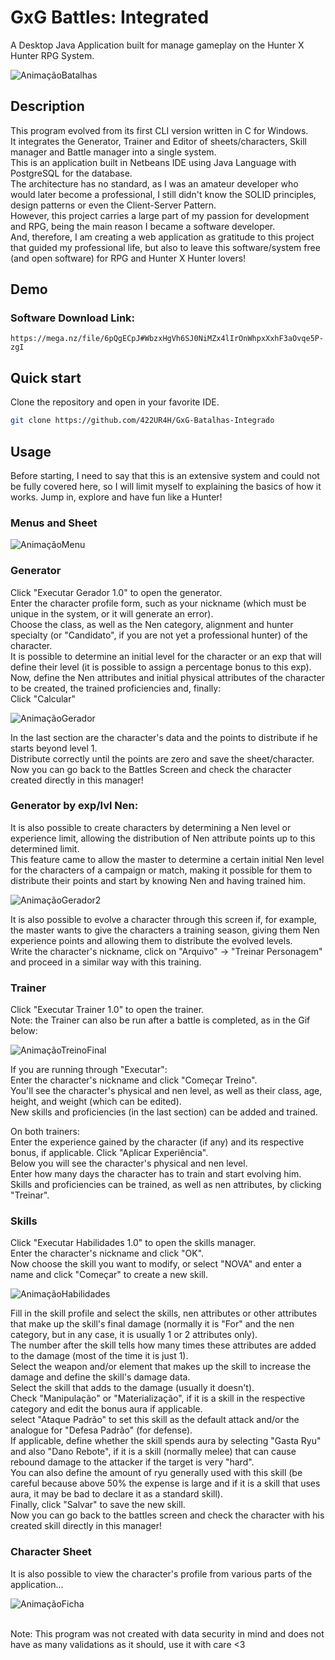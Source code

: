 # GxG Battles: Integrated

A Desktop Java Application built for manage gameplay on the Hunter X Hunter RPG System.

![AnimaçãoBatalhas](https://github.com/422UR4H/GxG-Batalhas-Integrado/assets/36780789/b3db066c-fc58-41c1-9a6e-343a26fbdb01)

## Description

This program evolved from its first CLI version written in C for Windows.<br />
It integrates the Generator, Trainer and Editor of sheets/characters, Skill manager and Battle manager into a single system.<br />
This is an application built in Netbeans IDE using Java Language with PostgreSQL for the database.<br />
The architecture has no standard, as I was an amateur developer who would later become a professional, I still didn't know the SOLID principles, design patterns or even the Client-Server Pattern.<br />
However, this project carries a large part of my passion for development and RPG, being the main reason I became a software developer.<br />
And, therefore, I am creating a web application as gratitude to this project that guided my professional life, but also to leave this software/system free (and open software) for RPG and Hunter X Hunter lovers!

## Demo

### Software Download Link:

```url
https://mega.nz/file/6pQgECpJ#WbzxHgVh6SJ0NiMZx4lIrOnWhpxXxhF3aOvqe5P-zgI
```

## Quick start

Clone the repository and open in your favorite IDE.

```bash
git clone https://github.com/422UR4H/GxG-Batalhas-Integrado
```

## Usage

Before starting, I need to say that this is an extensive system and could not be fully covered here, so I will limit myself to explaining the basics of how it works. Jump in, explore and have fun like a Hunter!

### Menus and Sheet

![AnimaçãoMenu](https://github.com/422UR4H/GxG-Batalhas-Integrado/assets/36780789/6ee0a9c0-d3b5-490f-8c45-244a495f4cbf)

### Generator

Click "Executar Gerador 1.0" to open the generator.<br />
Enter the character profile form, such as your nickname (which must be unique in the system, or it will generate an error).<br />
Choose the class, as well as the Nen category, alignment and hunter specialty (or "Candidato", if you are not yet a professional hunter) of the character.<br />
It is possible to determine an initial level for the character or an exp that will define their level (it is possible to assign a percentage bonus to this exp).<br />
Now, define the Nen attributes and initial physical attributes of the character to be created, the trained proficiencies and, finally:<br />
Click "Calcular"

![AnimaçãoGerador](https://github.com/422UR4H/GxG-Batalhas-Integrado/assets/36780789/4b690090-ee3a-4dd6-b830-0e567af1c39a)

In the last section are the character's data and the points to distribute if he starts beyond level 1.<br />
Distribute correctly until the points are zero and save the sheet/character.<br />
Now you can go back to the Battles Screen and check the character created directly in this manager!

### Generator by exp/lvl Nen:

It is also possible to create characters by determining a Nen level or experience limit, allowing the distribution of Nen attribute points up to this determined limit.<br />
This feature came to allow the master to determine a certain initial Nen level for the characters of a campaign or match, making it possible for them to distribute their points and start by knowing Nen and having trained him.<br />

![AnimaçãoGerador2](https://github.com/422UR4H/GxG-Batalhas-Integrado/assets/36780789/9cf6d36f-5dba-4c40-9a58-92ebe3b35d8c)

It is also possible to evolve a character through this screen if, for example, the master wants to give the characters a training season, giving them Nen experience points and allowing them to distribute the evolved levels.<br />
Write the character's nickname, click on "Arquivo" -> "Treinar Personagem" and proceed in a similar way with this training.

### Trainer

Click "Executar Trainer 1.0" to open the trainer.<br />
Note: the Trainer can also be run after a battle is completed, as in the Gif below:

![AnimaçãoTreinoFinal](https://github.com/422UR4H/GxG-Batalhas-Integrado/assets/36780789/2a2a2fc2-13d6-482a-8184-effacd5b0cba)

If you are running through "Executar":<br />
Enter the character's nickname and click "Começar Treino".<br />
You'll see the character's physical and nen level, as well as their class, age, height, and weight (which can be edited).<br />
New skills and proficiencies (in the last section) can be added and trained.<br />

On both trainers:<br />
Enter the experience gained by the character (if any) and its respective bonus, if applicable. Click "Aplicar Experiência".<br />
Below you will see the character's physical and nen level.<br />
Enter how many days the character has to train and start evolving him.<br />
Skills and proficiencies can be trained, as well as nen attributes, by clicking "Treinar".

### Skills

Click "Executar Habilidades 1.0" to open the skills manager.<br />
Enter the character's nickname and click "OK".<br />
Now choose the skill you want to modify, or select "NOVA" and enter a name and click "Começar" to create a new skill.

![AnimaçãoHabilidades](https://github.com/422UR4H/GxG-Batalhas-Integrado/assets/36780789/b103407e-d313-40cb-a7a8-13784dee2ab6)

Fill in the skill profile and select the skills, nen attributes or other attributes that make up the skill's final damage (normally it is "For" and the nen category, but in any case, it is usually 1 or 2 attributes only).<br />
The number after the skill tells how many times these attributes are added to the damage (most of the time it is just 1).<br />
Select the weapon and/or element that makes up the skill to increase the damage and define the skill's damage data.<br />
Select the skill that adds to the damage (usually it doesn't).<br />
Check "Manipulação" or "Materialização", if it is a skill in the respective category and edit the bonus aura if applicable.<br />
select "Ataque Padrão" to set this skill as the default attack and/or the analogue for "Defesa Padrão" (for defense).<br />
If applicable, define whether the skill spends aura by selecting "Gasta Ryu" and also "Dano Rebote", if it is a skill (normally melee) that can cause rebound damage to the attacker if the target is very "hard".<br />
You can also define the amount of ryu generally used with this skill (be careful because above 50% the expense is large and if it is a skill that uses aura, it may be bad to declare it as a standard skill).<br />
Finally, click "Salvar" to save the new skill.<br />
Now you can go back to the battles screen and check the character with his created skill directly in this manager!<br />

### Character Sheet

It is also possible to view the character's profile from various parts of the application...

![AnimaçãoFicha](https://github.com/422UR4H/GxG-Batalhas-Integrado/assets/36780789/b17c27bc-1699-43f0-bc16-fd12c897c47b)

<br />
Note: This program was not created with data security in mind and does not have as many validations as it should, use it with care <3
